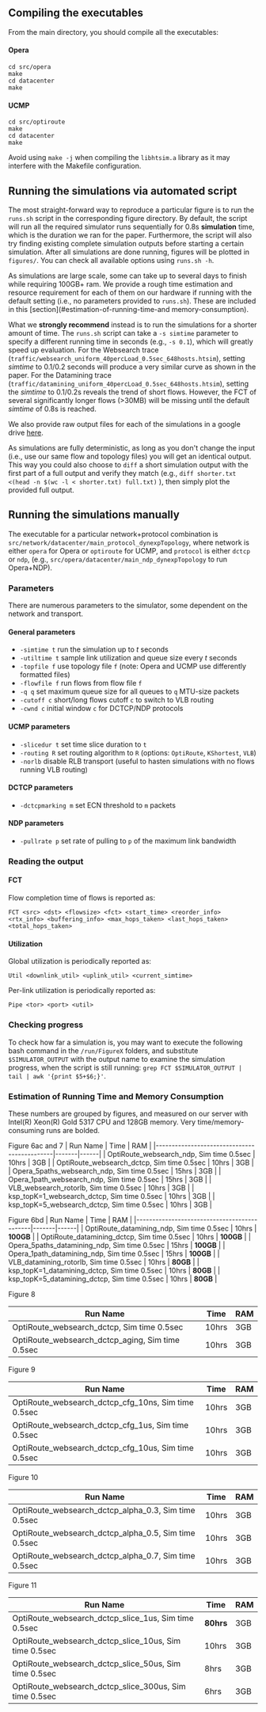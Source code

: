 ## Compiling the executables

From the main directory, you should compile all the executables:

#### Opera

```
cd src/opera
make
cd datacenter
make
```

#### UCMP

```
cd src/optiroute
make
cd datacenter
make
```

Avoid using `make -j` when compiling the `libhtsim.a` library as it may interfere with the Makefile configuration.

## Running the simulations via automated script

The most straight-forward way to reproduce a particular figure is to run the `runs.sh` script in the corresponding figure directory.
By default, the script will run all the required simulator runs sequentially for 0.8s **simulation** time, which is the duration we ran for the paper.
Furthermore, the script will also try finding existing complete simulation outputs before starting a certain simulation.
After all simulations are done running, figures will be plotted in `figures/`.
You can check all available options using `runs.sh -h`.

As simulations are large scale, some can take up to several days to finish while requiring 100GB+ ram.
We provide a rough time estimation and resource requirement for each of them on our hardware if running with the default setting (i.e., no parameters provided to `runs.sh`). These are included in this [section](#estimation-of-running-time-and memory-consumption).


What we **strongly recommend** instead is to run the simulations for a shorter amount of time.
The `runs.sh` script can take a `-s simtime` parameter to specify a different running time in seconds (e.g., `-s 0.1`), which will greatly speed up evaluation.
For the Websearch trace (`traffic/websearch_uniform_40percLoad_0.5sec_648hosts.htsim`), setting *simtime* to 0.1/0.2 seconds will produce a very similar curve as shown in the paper.
For the Datamining trace (`traffic/datamining_uniform_40percLoad_0.5sec_648hosts.htsim`), setting the *simtime* to 0.1/0.2s reveals the trend of short flows. 
However, the FCT of several significantly longer flows (>30MB) will be missing until the default *simtime* of 0.8s is reached.

We also provide raw output files for each of the simulations in a google drive [here](https://drive.google.com/drive/folders/1rUjKdxsWR7vzuIzpBmcU2Z4s-Oeh-6Mi?usp=share_link).

As simulations are fully deterministic, as long as you don't change the input (i.e., use our same flow and topology files) you will get an identical output.
This way you could also choose to `diff` a short simulation output with the first part of a full output and verify they match (e.g., `diff shorter.txt <(head -n $(wc -l < shorter.txt) full.txt)` ), then simply plot the provided full output.


## Running the simulations manually

The executable for a particular network+protocol combination is `src/network/datacenter/main_protocol_dynexpTopology`, where network is either `opera` for Opera or `optiroute` for UCMP, and `protocol` is either `dctcp` or `ndp`, (e.g., `src/opera/datacenter/main_ndp_dynexpTopology` to run Opera+NDP).

### Parameters

There are numerous parameters to the simulator, some dependent on the network and transport.

#### General parameters

* `-simtime t` run the simulation up to *t* seconds
* `-utiltime t` sample link utilization and queue size every *t* seconds
* `-topfile f` use topology file `f` (note: Opera and UCMP use differently formatted files)
* `-flowfile f` run flows from flow file `f`
* `-q q` set maximum queue size for all queues to `q` MTU-size packets
* `-cutoff c` short/long flows cutoff `c` to switch to VLB routing
* `-cwnd c` initial window `c` for DCTCP/NDP protocols

#### UCMP parameters
* `-slicedur t` set time slice duration to `t`
* `-routing R` set routing algorithm to `R` (options: `OptiRoute`, `KShortest`, `VLB`)
* `-norlb` disable RLB transport (useful to hasten simulations with no flows running VLB routing)

#### DCTCP parameters
* `-dctcpmarking m` set ECN threshold to `m` packets

#### NDP parameters
* `-pullrate p` set rate of pulling to `p` of the maximum link bandwidth

### Reading the output

#### FCT
Flow completion time of flows is reported as:

`FCT <src> <dst> <flowsize> <fct> <start_time> <reorder_info> <rtx_info> <buffering_info> <max_hops_taken> <last_hops_taken> <total_hops_taken>`

#### Utilization
Global utilization is periodically reported as:

`Util <downlink_util> <uplink_util> <current_simtime>`

Per-link utilization is periodically reported as:

`Pipe <tor> <port> <util>`

### Checking progress

To check how far a simulation is,  you may want to execute the following bash command in the `/run/FigureX` folders, and substitute ``$SIMULATOR_OUTPUT`` with the output name to examine the simulation progress, when the script is still running: 
    ``grep FCT $SIMULATOR_OUTPUT | tail | awk '{print $5+$6;}'``. 


### Estimation of Running Time and Memory Consumption
These numbers are grouped by figures, and measured on our server with Intel(R) Xeon(R) Gold 5317 CPU and 128GB memory. Very time/memory-consuming runs are bolded.


Figure 6ac and 7
| Run Name                                    | Time  | RAM  |
|---------------------------------------------|-------|------|
| OptiRoute_websearch_ndp, Sim time 0.5sec    | 10hrs | 3GB  |
| OptiRoute_websearch_dctcp, Sim time 0.5sec  | 10hrs | 3GB  |
| Opera_5paths_websearch_ndp, Sim time 0.5sec | 15hrs | 3GB  |
| Opera_1path_websearch_ndp, Sim time 0.5sec  | 15hrs | 3GB  |
| VLB_websearch_rotorlb, Sim time 0.5sec      | 10hrs | 3GB  |
| ksp_topK=1_websearch_dctcp, Sim time 0.5sec | 10hrs | 3GB  |
| ksp_topK=5_websearch_dctcp, Sim time 0.5sec | 10hrs | 3GB  |

Figure 6bd
| Run Name                                    | Time  | RAM  |
|---------------------------------------------|-------|------|
| OptiRoute_datamining_ndp, Sim time 0.5sec    | 10hrs | **100GB**  |
| OptiRoute_datamining_dctcp, Sim time 0.5sec  | 10hrs | **100GB**   |
| Opera_5paths_datamining_ndp, Sim time 0.5sec | 15hrs | **100GB**   |
| Opera_1path_datamining_ndp, Sim time 0.5sec  | 15hrs | **100GB**   |
| VLB_datamining_rotorlb, Sim time 0.5sec      | 10hrs | **80GB**   |
| ksp_topK=1_datamining_dctcp, Sim time 0.5sec | 10hrs | **80GB**   |
| ksp_topK=5_datamining_dctcp, Sim time 0.5sec | 10hrs | **80GB**   |

Figure 8

| Run Name                                    | Time  | RAM  |
|---------------------------------------------|-------|------|
| OptiRoute_websearch_dctcp, Sim time 0.5sec    | 10hrs | 3GB  |
| OptiRoute_websearch_dctcp_aging, Sim time 0.5sec  | 10hrs | 3GB   |


Figure 9

| Run Name                                    | Time  | RAM  |
|---------------------------------------------|-------|------|
| OptiRoute_websearch_dctcp_cfg_10ns, Sim time 0.5sec    | 10hrs | 3GB  |
| OptiRoute_websearch_dctcp_cfg_1us, Sim time 0.5sec  | 10hrs | 3GB   |
| OptiRoute_websearch_dctcp_cfg_10us, Sim time 0.5sec  | 10hrs | 3GB   |


Figure 10

| Run Name                                    | Time  | RAM  |
|---------------------------------------------|-------|------|
| OptiRoute_websearch_dctcp_alpha_0.3, Sim time 0.5sec  | 10hrs | 3GB  |
| OptiRoute_websearch_dctcp_alpha_0.5, Sim time 0.5sec  | 10hrs | 3GB   |
| OptiRoute_websearch_dctcp_alpha_0.7, Sim time 0.5sec  | 10hrs | 3GB   |

Figure 11

| Run Name                                    | Time  | RAM  |
|---------------------------------------------|-------|------|
| OptiRoute_websearch_dctcp_slice_1us, Sim time 0.5sec  | **80hrs** | 3GB  |
| OptiRoute_websearch_dctcp_slice_10us, Sim time 0.5sec  | 10hrs | 3GB   |
| OptiRoute_websearch_dctcp_slice_50us, Sim time 0.5sec  | 8hrs | 3GB   |
| OptiRoute_websearch_dctcp_slice_300us, Sim time 0.5sec  | 6hrs | 3GB   |


